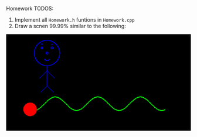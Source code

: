 Homework TODOS:

1. Implement all `Homework.h` funtions in `Homework.cpp`
2. Draw a scnen 99.99% similar to the following:

![run](res/demo.gif)